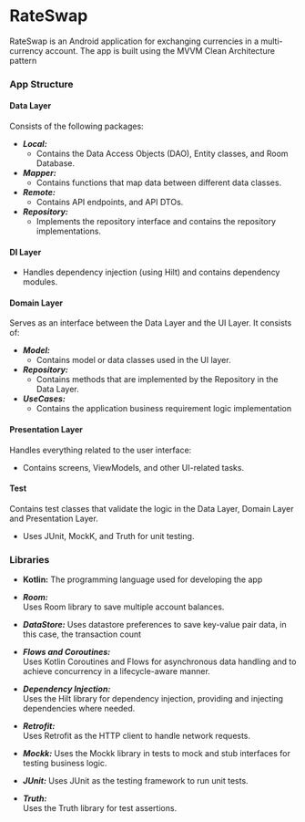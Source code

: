 # RateSwap

RateSwap is an Android application for exchanging currencies in a multi-currency account. The app is built using the MVVM Clean Architecture pattern

### App Structure

#### Data Layer
Consists of the following packages:
- ***Local:***
   - Contains the Data Access Objects (DAO), Entity classes, and Room Database.
- ***Mapper:***
  - Contains functions that map data between different data classes.
- ***Remote:***  
  - Contains API endpoints, and  API DTOs.
- ***Repository:***  
  - Implements the repository interface and contains the repository implementations.
    
#### DI Layer
  - Handles dependency injection (using Hilt) and contains dependency modules.

#### Domain Layer
Serves as an interface between the Data Layer and the UI Layer. It consists of:
- ***Model:***  
  - Contains model or data classes used in the UI layer.
- ***Repository:***  
   - Contains methods that are implemented by the Repository in the Data Layer.
- ***UseCases:***
    - Contains the application business requirement logic implementation

#### Presentation Layer
Handles everything related to the user interface:
- Contains screens, ViewModels, and other UI-related tasks.
  

#### Test
Contains test classes that validate the logic in the Data Layer, Domain Layer and Presentation Layer.
- Uses JUnit, MockK, and Truth for unit testing.

### Libraries

- ****Kotlin:****
  The programming language used for developing the app

- ***Room:***  
  Uses Room library to save multiple account balances.

- ***DataStore:***
  Uses datastore preferences to save key-value pair data, in this case, the transaction count

- ***Flows and Coroutines:***  
  Uses Kotlin Coroutines and Flows for asynchronous data handling and to achieve concurrency in a lifecycle-aware manner.

- ***Dependency Injection:***  
  Uses the Hilt library for dependency injection, providing and injecting dependencies where needed.

- ***Retrofit:***  
  Uses Retrofit as the HTTP client to handle network requests.

- ***Mockk:*** 
  Uses the Mockk library in tests to mock and stub interfaces for testing business logic.

- ***JUnit:*** 
  Uses JUnit as the testing framework to run unit tests.

- ***Truth:***  
  Uses the Truth library for test assertions.

